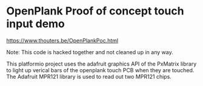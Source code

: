 # OpenPlank Proof of concept touch input demo

https://www.thouters.be/OpenPlankPoc.html

Note: This code is hacked together and not cleaned up in any way.

This platformio project uses the adafruit graphics API of the PxMatrix library
to light up verical bars of the openplank touch PCB when they are touched.
The Adafruit MPR121 library is used to read out two MPR121 chips.
